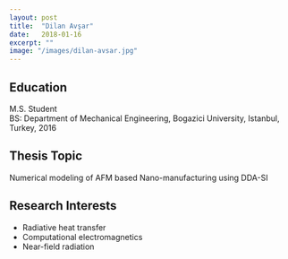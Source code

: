 ```yaml
---
layout: post
title:  "Dilan Avşar"
date:   2018-01-16
excerpt: ""
image: "/images/dilan-avsar.jpg"
---
```


## Education
M.S. Student <br>
BS: Department of Mechanical Engineering, Bogazici University, Istanbul, Turkey, 2016    <br>

## Thesis Topic
Numerical modeling of AFM based Nano-manufacturing using DDA-SI

## Research Interests
- Radiative heat transfer
- Computational electromagnetics
- Near-field radiation
